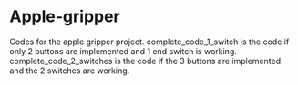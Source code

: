 # Apple-gripper
Codes for the apple gripper project.
complete_code_1_switch is the code if only 2 buttons are implemented and 1 end switch is working.
complete_code_2_switches is the code if the 3 buttons are implemented and the 2 switches are working.
